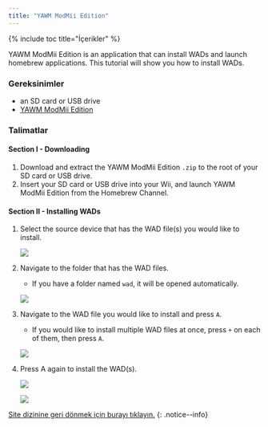 ```yaml
---
title: "YAWM ModMii Edition"
---
```


{% include toc title="İçerikler" %}

YAWM ModMii Edition is an application that can install WADs and launch homebrew applications. This tutorial will show you how to install WADs.

### Gereksinimler
* an SD card or USB drive
* [YAWM ModMii Edition](https://oscwii.org/library/app/yawmme)

### Talimatlar

#### Section I - Downloading

1. Download and extract the YAWM ModMii Edition `.zip` to the root of your SD card or USB drive.
1. Insert your SD card or USB drive into your Wii, and launch YAWM ModMii Edition from the Homebrew Channel.

#### Section II - Installing WADs

1. Select the source device that has the WAD file(s) you would like to install.

    ![](/images/homebrew/yawmME/source_device.png)

1. Navigate to the folder that has the WAD files.
    + If you have a folder named `wad`, it will be opened automatically.

    ![](/images/homebrew/yawmME/file_selection.png)

1. Navigate to the WAD file you would like to install and press `A`.
    + If you would like to install multiple WAD files at once, press `+` on each of them, then press `A`.

    ![](/images/homebrew/yawmME/install_wad.png)

1. Press A again to install the WAD(s).

    ![](/images/homebrew/yawmME/installing_wad.png)

    ![](/images/homebrew/yawmME/installing_wad_ok.png)

[Site dizinine geri dönmek için burayı tıklayın.](site-navigation)
{: .notice--info}
